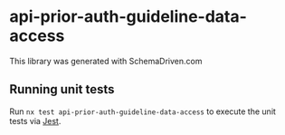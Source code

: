 
# api-prior-auth-guideline-data-access

This library was generated with SchemaDriven.com

## Running unit tests

Run `nx test api-prior-auth-guideline-data-access` to execute the unit tests via [Jest](https://jestjs.io).

